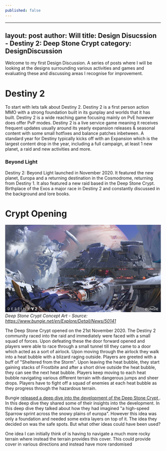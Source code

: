 ```yaml
---
published: false
---
```

---
layout: post
author: Will
title: Design Disucssion - Destiny 2: Deep Stone Crypt
category: DesignDiscussion
---

Welcome to my first Design Discussion. A series of posts where I will be looking at the designs surrounding various activities and games and evaluating these and discussing areas I recognise for improvement.

# Destiny 2 #

To start with lets talk about Destiny 2. Destiny 2 is a first person action MMO with a strong foundation built in its gunplay and worlds that it has built. Destiny 2 is a wide reaching game focusing mainly on PvE however does offer PvP modes. Destiny 2 is a live service game meaning it receives frequent updates usually around its yearly expansion releases & seasonal content with some small hotfixes and balance patches inbetween. A standard year for Destiny typically kicks off with an Expansion which is the largest content drop in the year, including a full campaign, at least 1 new planet, a raid and new activities and more.

### Beyond Light

Destiny 2: Beyond Light launched in November 2020. It featured the new planet, Europa and a returning destination in the Cosmodrome, returning from Destiny 1. It also featured a new raid based in the Deep Stone Crypt. Birthplace of the Exos a major race in Destiny 2 and constantly discussed in the background and lore books.


# Crypt Opening #

![Deep Stone Crypt Concept Art](/assets/images/designdiscussion/dsc/DSCConceptArt.jpg)
_Deep Stone Crypt Concept Art - Source: https://www.bungie.net/en/Explore/Detail/News/50141_


The Deep Stone Crypt opened on the 21st November 2020. The Destiny 2 community raced into the raid and immediately were faced with a small squad of forces. Upon defeating these the door forward opened and players were able to race through a small tunnel till they came to a door which acted as a sort of airlock. Upon moving through the airlock they walk into a heat bubble with a blizard raging outside. Players are greeted with a buff of "Sheltered from the Storm". Upon leaving the heat bubble, they start gaining stacks of Frostbite and after a short drive outside the heat bubble, they can see the next heat bubble. Players keep moving to each heat bubble navigating various different terrain with dangerous jumps and sheer drops. Players have to fight off a squad of enemies at each heat bubble as they progress through the hazardous terrain.

Bungie <a href="www.https://www.bungie.net/en/Explore/Detail/News/50141"> released a deep dive into the development of the Deep Stone Crypt </a>. In this deep dive they shared some of their insights into the development. In this deep dive they talked about how they had imagined "a high-speed Sparrow sprint across the snowy plains of europa". However this idea was only a foundation and needed some extra layers on top of it. The idea they decided on was the safe spots. But what other ideas could have been used?

One idea I can initially think of is having to navigate a much more rocky terrain where instead the terrain provides this cover. This could provide cover in various directions and instead have more randomised 



